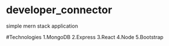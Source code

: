 # developer_connector
simple mern stack application

#Technologies
1.MongoDB
2.Express
3.React
4.Node
5.Bootstrap
